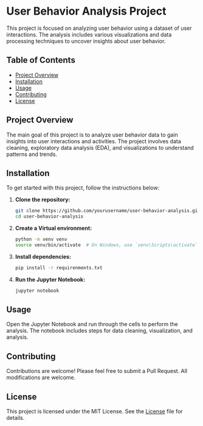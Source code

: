 # User Behavior Analysis Project

This project is focused on analyzing user behavior using a dataset of user interactions. The analysis includes various visualizations and data processing techniques to uncover insights about user behavior.

## Table of Contents

- [Project Overview](#project-overview)
- [Installation](#installation)
- [Usage](#usage)
- [Contributing](#contributing)
- [License](#license)

## Project Overview

The main goal of this project is to analyze user behavior data to gain insights into user interactions and activities. The project involves data cleaning, exploratory data analysis (EDA), and visualizations to understand patterns and trends.

## Installation

To get started with this project, follow the instructions below:

1. **Clone the repository:**
   ```bash
   git clone https://github.com/yourusername/user-behavior-analysis.git
   cd user-behavior-analysis
2. **Create a Virtual environment:**
   ```bash
   python -m venv venv
   source venv/bin/activate  # On Windows, use `venv\Scripts\activate`
3. **Install dependencies:**
   ```bash
   pip install -r requirenments.txt
4. **Run the Jupyter Notebook:**
   ```bash
   jupyter notebook

## Usage   

Open the Jupyter Notebook and run through the cells to perform the analysis. The notebook includes steps for data cleaning, visualization, and analysis.

## Contributing   
Contributions are welcome! Please feel free to submit a Pull Request. All modifications are welcome.

## License   
This project is licensed under the MIT License. See the [License](#license) file for details.
 
